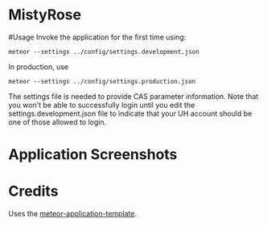 # MistyRose

#Usage
Invoke the application for the first time using:

```
meteor --settings ../config/settings.development.json
```

In production, use

```
meteor --settings ../config/settings.production.json
```

The settings file is needed to provide CAS parameter information. Note that you won't be able to successfully login until you edit the settings.development.json file to indicate that your UH account should be one of those allowed to login.

# Application Screenshots


# Credits

Uses the [meteor-application-template](http://ics-software-engineering.github.io/meteor-application-template/).
